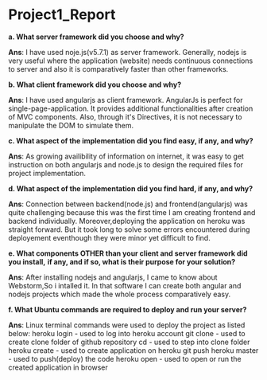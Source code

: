 # Project1_Report



**a. What server framework did you choose and why?**

**Ans**:  I have used noje.js(v5.7.1) as server framework. 
      Generally, nodejs is very useful where the application (website) 
      needs continuous connections to server and also it is comparatively
      faster than other frameworks.

**b. What client framework did you choose and why?**

**Ans**:  I have used angularjs as client framework. AngularJs is perfect for 
      single-page-application. It provides additional functionalities after creation of MVC
      components. Also, through it's Directives, it is not necessary to manipulate
      the DOM to simulate them.

**c. What aspect of the implementation did you find easy, if any, and why?**

**Ans**:  As growing availibility of information on internet, it was easy to get 
      instruction on both angularjs and node.js to design the required files for
      project implementation.

**d. What aspect of the implementation did you find hard, if any, and why?**

**Ans**:  Connection between backend(node.js) and frontend(angularjs) was quite challenging
      because this was the first time I am creating frontend and backend individually.
      Moreover,deploying the application on heroku was straight forward. But it took long
      to solve some errors encountered during deployement  eventhough they were minor 
      yet difficult to find.

**e. What components OTHER than your client and server framework did you install,**
**if any, and if so, what is their purpose for your solution?**

**Ans**:  After installing nodejs and angularjs, I came to know about Webstorm,So i intalled it.
      In that software I can create both angular and nodejs projects which made the whole
      process comparatively easy.

**f. What Ubuntu commands are required to deploy and run your server?**

**Ans**:  Linux terminal commands were used to deploy the project as listed below:
      heroku login - used to log into heroku account
      git clone <path> - used to create clone folder of github repository
      cd <foldername> - used to step into clone folder
      heroku create <appname> - used to create application on heroku
      git push heroku master - used to push(deploy) the code
      heroku open - used to open or run the created application in browser
